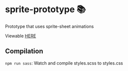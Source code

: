# sprite-prototype 📚
Prototype that uses sprite-sheet animations

Viewable [HERE](https://daviddeejjames.github.io/sprite-prototype/)

## Compilation
`npm run sass`: Watch and compile styles.scss to styles.css
